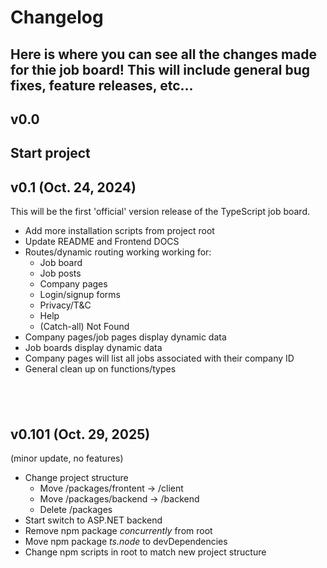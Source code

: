 # Changelog

Here is where you can see all the changes made for thie job board!
This will include general bug fixes, feature releases, etc...
---
## v0.0

Start project
&nbsp;
---
## v0.1 (Oct. 24, 2024)
This will be the first 'official' version release of the TypeScript job board.
+ Add more installation scripts from project root
+ Update README and Frontend DOCS
+ Routes/dynamic routing working working for: 
    + Job board
    + Job posts
    + Company pages
    + Login/signup forms
    + Privacy/T&C
    + Help
    + (Catch-all) Not Found
+ Company pages/job pages display dynamic data
+ Job boards display dynamic data
+ Company pages will list all jobs associated with their company ID
+ General clean up on functions/types

&nbsp;
---
## v0.101 (Oct. 29, 2025)
(minor update, no features)
+ Change project structure
    + Move /packages/frontent -> /client
    + Move /packages/backend -> /backend
    + Delete /packages
+ Start switch to ASP.NET backend
+ Remove npm package _concurrently_ from root
+ Move npm package _ts.node_ to devDependencies
+ Change npm scripts in root to match new project structure